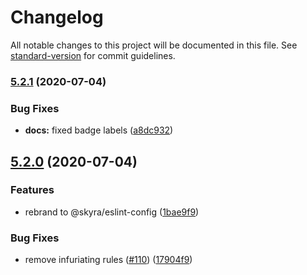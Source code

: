 # Changelog

All notable changes to this project will be documented in this file. See [standard-version](https://github.com/conventional-changelog/standard-version) for commit guidelines.

### [5.2.1](https://github.com/skyra-project/eslint-config/compare/v5.2.0...v5.2.1) (2020-07-04)


### Bug Fixes

* **docs:** fixed badge labels ([a8dc932](https://github.com/skyra-project/eslint-config/commit/a8dc9326b490ce52db77f48de0b0e4afe2030df3))

## [5.2.0](https://github.com/skyra-project/eslint-config/compare/v3.0.0...v5.2.0) (2020-07-04)


### Features

* rebrand to @skyra/eslint-config ([1bae9f9](https://github.com/skyra-project/eslint-config/commit/1bae9f95d9c04b7478be879ff2c1d04b6b499f6d))


### Bug Fixes

* remove infuriating rules ([#110](https://github.com/skyra-project/eslint-config/issues/110)) ([17904f9](https://github.com/skyra-project/eslint-config/commit/17904f935484d51479f5bcd861e8c6e4ec89a432))
